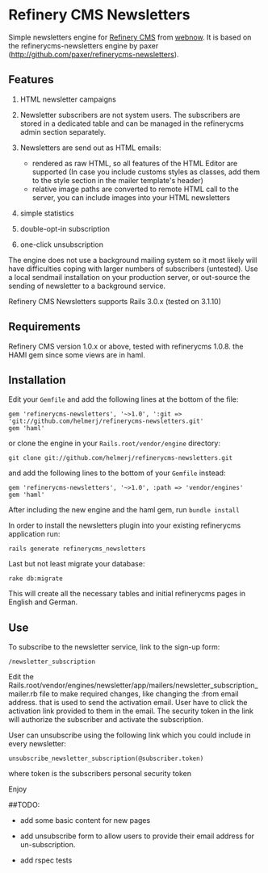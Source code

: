 # Refinery CMS Newsletters 

Simple newsletters engine for [Refinery CMS](http://refinerycms.com) from [webnow](http://web-now.de). It is based on the
refinerycms-newsletters engine by paxer (http://github.com/paxer/refinerycms-newsletters).

## Features

1.  HTML newsletter campaigns

2.  Newsletter subscribers are not system users. The subscribers are stored in a dedicated table and can be managed in the refinerycms admin section separately.

3.  Newsletters are send out as HTML emails:
    -   rendered as raw HTML, so all features of the HTML Editor are supported (In case you include customs styles as classes, add them to the style section in the mailer template's header)
    -   relative image paths are converted to remote HTML call to the server, you can include images into your HTML newsletters

4.  simple statistics

5.  double-opt-in subscription

6.  one-click unsubscription


The engine does not use a background mailing system so it most likely will have difficulties coping with larger numbers of subscribers (untested).
Use a local sendmail installation on your production server, or out-source the sending of newsletter to a background service.


Refinery CMS Newsletters supports Rails 3.0.x (tested on 3.1.10)


## Requirements

Refinery CMS version 1.0.x or above, tested with refinerycms 1.0.8.
the HAMl gem since some views are in haml.

## Installation

Edit your ``Gemfile`` and add the following lines at the bottom of the file:

    gem 'refinerycms-newsletters', '~>1.0', ':git => 'git://github.com/helmerj/refinerycms-newsletters.git'
    gem 'haml'

or clone the engine in your ``Rails.root/vendor/engine`` directory:

    git clone git://github.com/helmerj/refinerycms-newsletters.git

and add the following lines to the bottom of your ``Gemfile`` instead:

	gem 'refinerycms-newsletters', '~>1.0', :path => 'vendor/engines'
    gem 'haml'

After including the new engine and the haml gem, run ``bundle install``

In order to install the newsletters plugin into your existing refinerycms application run:

    rails generate refinerycms_newsletters

Last but not least migrate your database:

    rake db:migrate

This will create all the necessary tables and initial refinerycms pages in English and German.

## Use

To subscribe to the newsletter service, link to the sign-up form:

    /newsletter_subscription

Edit the Rails.root/vendor/engines/newsletter/app/mailers/newsletter_subscription_mailer.rb file
to make required changes, like changing the :from email address. that is used to send the activation email.
User have to click the activation link provided to them in the email. The security token in the link will
authorize the subscriber and activate the subscription.

User can unsubscribe using the following link which you could include in every newsletter:

    unsubscribe_newsletter_subscription(@subscriber.token)

where token is the subscribers personal security token


Enjoy

##TODO:

-   add some basic content for new pages

-   add unsubscribe form to allow users to provide their email address for un-subscription.

-   add rspec tests
